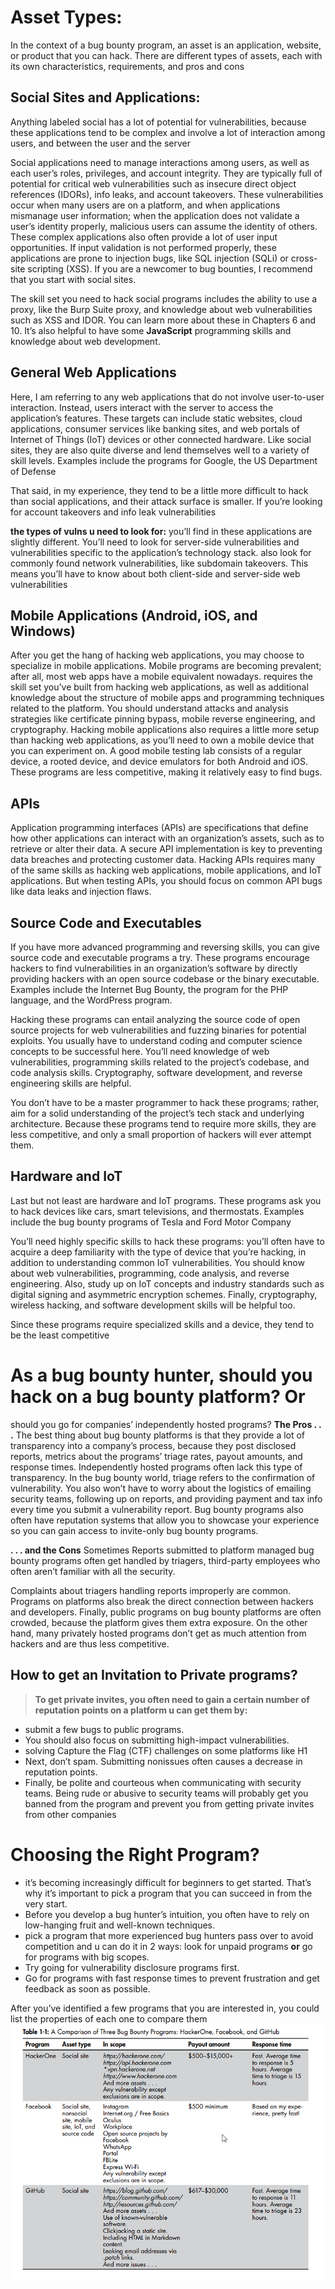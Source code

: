 # Asset Types:
In the context of a bug bounty program, an asset is an application, website,
or product that you can hack. There are different types of assets, each with
its own characteristics, requirements, and pros and cons
## Social Sites and Applications:
Anything labeled social has a lot of potential for vulnerabilities, because
these applications tend to be complex and involve a lot of interaction among
users, and between the user and the server

Social applications need to manage interactions among users, as well as each user’s roles, privileges, and account integrity. They are typically full of potential for critical web vulnerabilities such as insecure direct object references (IDORs), info leaks, and account takeovers. 
These vulnerabilities occur when many users are on a platform, and when applications mismanage user information; when the application does not validate a user’s identity properly, malicious users can assume the identity of others.
These complex applications also often provide a lot of user input
opportunities. If input validation is not performed properly, these applications are prone to injection bugs, like SQL injection (SQLi) or cross-site
scripting (XSS).
If you are a newcomer to bug bounties, I recommend that you start with
social sites.

The skill set you need to hack social programs includes the ability to
use a proxy, like the Burp Suite proxy, and knowledge about web vulnerabilities such as XSS and IDOR. You can learn more about these in Chapters 6 and 10. It’s also helpful to have some **JavaScript** programming skills and knowledge about web development.

## General Web Applications

Here, I am referring to any web applications that do not involve user-to-user interaction.
Instead, users interact with the server to access the application’s features.
These targets can include static websites, cloud applications, consumer services like banking sites, and web portals of Internet of Things (IoT) devices or other connected hardware. Like social sites, they are also quite diverse and lend themselves well to a variety of skill levels.
Examples include the programs for Google, the US Department of Defense

That said, in my experience, they tend to be a little more difficult to hack than social applications, and their attack surface is smaller. 
If you’re looking for account takeovers and info leak vulnerabilities

**the types of vulns u need to look for:** you’ll find in these applications are slightly different. You’ll need to look for server-side vulnerabilities and vulnerabilities specific to the application’s technology stack.
also look for commonly found network vulnerabilities, like subdomain takeovers. This means you’ll have to know about both client-side and server-side web vulnerabilities
## Mobile Applications (Android, iOS, and Windows)
After you get the hang of hacking web applications, you may choose to specialize in mobile applications. Mobile programs are becoming prevalent; after
all, most web apps have a mobile equivalent nowadays.
requires the skill set you’ve built from hacking web applications, as well as additional knowledge about the structure of mobile apps and programming techniques related to the platform.
You should understand attacks and analysis strategies like certificate pinning bypass, mobile reverse engineering, and cryptography.
Hacking mobile applications also requires a little more setup than
hacking web applications, as you’ll need to own a mobile device that you
can experiment on. A good mobile testing lab consists of a regular device,
a rooted device, and device emulators for both Android and iOS. These programs are less competitive, making it relatively easy to find bugs.

## **APIs**
Application programming interfaces (APIs) are specifications that define how other applications can interact with an organization’s assets, such as to retrieve or alter their data. A secure API implementation is key to preventing data breaches and protecting customer
data.
Hacking APIs requires many of the same skills as hacking web applications, mobile applications, and IoT applications. 
But when testing APIs, you should focus on common API bugs like data leaks and injection flaws.

## Source Code and Executables
If you have more advanced programming and reversing skills, you can give
source code and executable programs a try. These programs encourage hackers
to find vulnerabilities in an organization’s software by directly providing
hackers with an open source codebase or the binary executable. Examples
include the Internet Bug Bounty, the program for the PHP language, and
the WordPress program.

Hacking these programs can entail analyzing the source code of open
source projects for web vulnerabilities and fuzzing binaries for potential
exploits. You usually have to understand coding and computer science concepts to be successful here. You’ll need knowledge of web vulnerabilities,
programming skills related to the project’s codebase, and code analysis
skills. Cryptography, software development, and reverse engineering skills
are helpful. 

You don’t have to be a master programmer to hack these programs; rather, aim for a solid understanding of the project’s tech stack and underlying architecture. Because
these programs tend to require more skills, they are less competitive, and
only a small proportion of hackers will ever attempt them.

## Hardware and IoT
Last but not least are hardware and IoT programs. These programs ask you to
hack devices like cars, smart televisions, and thermostats. Examples include
the bug bounty programs of Tesla and Ford Motor Company

You’ll need highly specific skills to hack these programs: you’ll often
have to acquire a deep familiarity with the type of device that you’re hacking, in addition to understanding common IoT vulnerabilities. You should know about web vulnerabilities, programming, code analysis, and reverse
engineering. Also, study up on IoT concepts and industry standards such as
digital signing and asymmetric encryption schemes. Finally, cryptography,
wireless hacking, and software development skills will be helpful too.

Since these programs require specialized skills and a device, they tend
to be the least competitive

# As a bug bounty hunter, should you hack on a bug bounty platform? Or
should you go for companies’ independently hosted programs?
**The Pros . . .**
The best thing about bug bounty platforms is that they provide a lot of
transparency into a company’s process, because they post disclosed reports,
metrics about the programs’ triage rates, payout amounts, and response
times. Independently hosted programs often lack this type of transparency.
In the bug bounty world, triage refers to the confirmation of vulnerability.
You also won’t have to worry about the logistics of emailing security
teams, following up on reports, and providing payment and tax info every
time you submit a vulnerability report. Bug bounty programs also often
have reputation systems that allow you to showcase your experience so you
can gain access to invite-only bug bounty programs.

**. . . and the Cons**
Sometimes Reports submitted to platform managed bug bounty programs often get handled by triagers, third-party employees who often aren’t familiar with all the security.

Complaints about triagers handling reports improperly are common.
Programs on platforms also break the direct connection between hackers and developers.
Finally, public programs on bug bounty platforms are often crowded, because the platform gives them extra exposure. On the other hand, many privately hosted programs don’t get as much attention from hackers and are thus less competitive.
## How to get an Invitation to Private programs?
> **To get private invites, you often need to gain a certain number of reputation points on a platform u can get them by:**

- submit a few bugs to public programs.
- You should also focus on submitting high-impact vulnerabilities.
- solving Capture the Flag (CTF) challenges on some platforms like H1
- Next, don’t spam. Submitting nonissues often causes a decrease in reputation points.
- Finally, be polite and courteous when communicating with security teams. 
Being rude or abusive to security teams will probably get you banned
from the program and prevent you from getting private invites from other
companies

# Choosing the Right Program?
- it’s becoming increasingly difficult for beginners to get started.
	That’s why it’s important to pick a program that you can succeed in from
	the very start.
- Before you develop a bug hunter’s intuition, you often have to rely on low-hanging fruit and well-known techniques.
- pick a program that more experienced bug hunters pass over to avoid competition and u can do it in 2 ways: look for unpaid programs **or** go for programs with big scopes.
- Try going for vulnerability disclosure programs first.
- Go for programs with fast response times to prevent frustration and
get feedback as soon as possible.

After you’ve identified a few programs that you are interested in, you could
list the properties of each one to compare them
![Untitled](../../Media/Web%20AppSec%20Images/Untitled.png)

